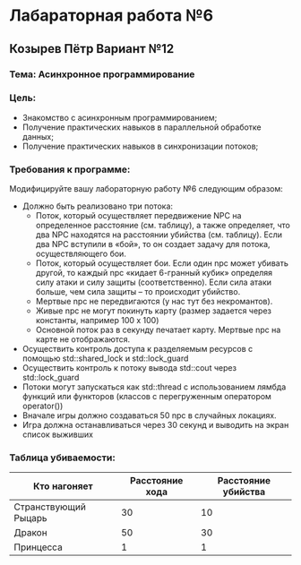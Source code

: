 # **Лабараторная работа №6**
## **Козырев Пётр Вариант №12**

### Тема: Асинхронное программирование

### Цель:
- Знакомство с асинхронным программированием;
- Получение практических навыков в параллельной обработке данных;
- Получение практических навыков в синхронизации потоков;

### Требования к программе:
Модифицируйте вашу лабораторную работу №6 следующим образом:
- Должно быть реализовано три потока:
    + Поток, который осуществляет передвижение NPC на определенное расстояние (см. таблицу), а также определяет, что два NPC находятся на расстоянии убийства (см. таблицу). Если два NPC вступили в «бой», то он создает задачу для потока, осуществляющего бои.
    + Поток, который осуществляет бои. Если один npc может убивать другой, то каждый npc «кидает 6-гранный кубик» определяя силу атаки и силу защиты (соответственно). Если сила атаки больше, чем сила защиты – то происходит убийство.
    + Мертвые npc не передвигаются (у нас тут без некромантов).
    + Живые npc не могут покинуть карту (размер задается через константы, например 100 x 100)
    + Основной поток раз в секунду печатает карту. Мертвые npc на карте не отображаются.
- Осуществить контроль доступа к разделяемым ресурсов с помощью std::shared_lock и std::lock_guard
- Осуществить контроль к потоку вывода std::cout через std::lock_guard
- Потоки могут запускаться как std::thread с использованием лямбда функций или функторов (классов с перегруженным оператором operator())
- Вначале игры должно создаваться 50 npc в случайных локациях.
- Игра должна останавливаться через 30 секунд и выводить на экран список выживших

### Таблица убиваемости:

Кто нагоняет         | Расстояние хода  | Расстояние убийства
---------------------|------------------|---------------------
Странствующий Рыцарь | 30               | 10
Дракон               | 50               | 30
Принцесса            | 1                | 1
